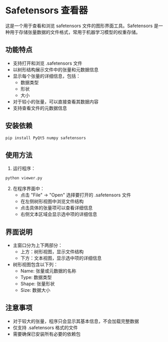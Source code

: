 # Safetensors 查看器

这是一个用于查看和浏览 safetensors 文件的图形界面工具。Safetensors 是一种用于存储张量数据的文件格式，常用于机器学习模型的权重存储。

## 功能特点

- 支持打开和浏览 .safetensors 文件
- 以树形结构展示文件中的张量和元数据信息
- 显示每个张量的详细信息，包括：
  - 数据类型
  - 形状
  - 大小
- 对于较小的张量，可以直接查看其数据内容
- 支持查看文件的元数据信息

## 安装依赖

```bash
pip install PyQt5 numpy safetensors
```

## 使用方法

1. 运行程序：
```bash
python viewer.py
```

2. 在程序界面中：
   - 点击 "File" -> "Open" 选择要打开的 .safetensors 文件
   - 在左侧树形视图中浏览文件结构
   - 点击具体的张量项可以查看详细信息
   - 右侧文本区域会显示选中项的详细信息

## 界面说明

- 主窗口分为上下两部分：
  - 上方：树形视图，显示文件结构
  - 下方：文本视图，显示选中项的详细信息
- 树形视图包含以下列：
  - Name: 张量或元数据的名称
  - Type: 数据类型
  - Shape: 张量形状
  - Size: 数据大小

## 注意事项

- 对于较大的张量，程序只会显示其基本信息，不会加载完整数据
- 仅支持 .safetensors 格式的文件
- 需要确保已安装所有必要的依赖包 
